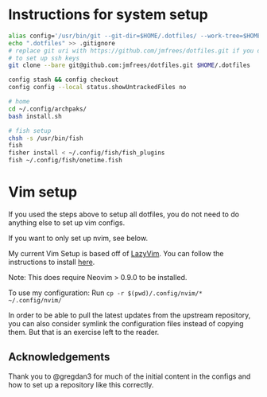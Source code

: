 # Instructions for system setup

```bash
alias config='/usr/bin/git --git-dir=$HOME/.dotfiles/ --work-tree=$HOME'
echo ".dotfiles" >> .gitignore
# replace git uri with https://github.com/jmfrees/dotfiles.git if you don't want
# to set up ssh keys
git clone --bare git@github.com:jmfrees/dotfiles.git $HOME/.dotfiles

config stash && config checkout
config config --local status.showUntrackedFiles no

# home
cd ~/.config/archpaks/
bash install.sh

# fish setup
chsh -s /usr/bin/fish
fish
fisher install < ~/.config/fish/fish_plugins
fish ~/.config/fish/onetime.fish
```

# Vim setup

If you used the steps above to setup all dotfiles, you do not need to do anything
else to set up vim configs.

If you want to only set up nvim, see below.

My current Vim Setup is based off of [LazyVim](https://www.lazyvim.org/).
You can follow the instructions to install [here](https://www.lazyvim.org/installation).

Note: This does require Neovim > 0.9.0 to be installed.

To use my configuration:
Run `cp -r $(pwd)/.config/nvim/* ~/.config/nvim/`

In order to be able to pull the latest updates from the upstream repository, you
can also consider symlink the configuration files instead of copying them.
But that is an exercise left to the reader.

## Acknowledgements

Thank you to @gregdan3 for much of the initial content in the configs and how to set up a repository like this correctly.
